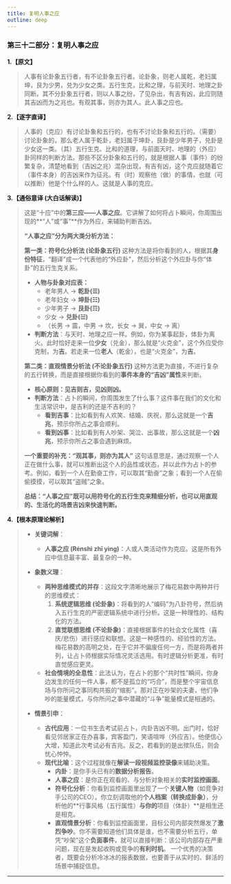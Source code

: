 ```yaml
---
title: 复明人事之应
outline: deep
---
```

  
### **第三十二部分：复明人事之应**

**1.【原文】**
> 人事有论卦象五行者，有不论卦象五行者。论卦象，则老人属乾，老妇属坤，艮为少男，兑为少女之类。五行生克，比和之理，与前天时、地理之卦同断。其不分卦象五行者，则以人事之纷，了见杂出，有吉有凶，此应则随其吉凶而为之兆也。有观其事，则亦为其人。此人事之应也。

**2.【逐字直译】**
> 人事的（克应）有讨论卦象和五行的，也有不讨论卦象和五行的。（需要）讨论卦象的，那么老人属于乾卦，老妇属于坤卦，艮卦是少年男子，兑卦是少女这一类。（其）五行生克、比和的道理，与前面天时、地理的（外应）卦同样的判断方法。那些不区分卦象和五行的，就是根据人事（事件）的纷繁复杂，清楚地看到（吉凶之兆）混杂出现，有吉有凶，这个克应就随着它（事件本身）的吉凶来作为征兆。有（时）观察他（做）的事情，也就（可以推断）他是个什么样的人。这就是人事的克应。

**3.【通俗意译 (大白话解读)】**
> 这是“十应”中的**第三应——人事之应**。它讲解了如何将占卜瞬间，你周围出现的**“人”或“事”**作为外应，来辅助判断吉凶。
> 
> **“人事之应”分为两大类分析方法：**
> 
> **第一类：符号化分析法 (论卦象五行)**
> 这种方法是将你看到的人，根据其**身份特征**，“翻译”成一个代表他的“外应卦”，然后分析这个外应卦与你“体卦”的五行生克关系。
> *   **人物与卦象对应表：**
>     *   老年男人 -> **乾卦(☰)**
>     *   老年妇女 -> **坤卦(☷)**
>     *   少年男子 -> **艮卦(☶)**
>     *   少女 -> **兑卦(☱)**
>     *   （长男 -> 震，中男 -> 坎，长女 -> 巽，中女 -> 离）
> *   **判断方法**：与天时、地理之应一样。例如，你为某事起卦，体卦为离火。此时恰好走来一位**少女**（兑金），那么就是“火克金”，这个外应受你克制，为**吉**。若走来一位**老人**（乾金），也是“火克金”，为**吉**。
> 
> **第二类：直观情景分析法 (不论卦象五行)**
> 这种方法更为直接，不进行复杂的五行转换，而是直接根据你看到的**事件本身的“吉凶”属性**来判断。
> *   **核心原则：见吉则吉，见凶则凶。**
> *   **判断方法**：占卜的瞬间，你周围发生了什么事？这件事在我们的文化和生活常识中，是吉利的还是不吉利的？
>     *   **看到吉事**：比如看到有人欢笑、结婚、庆祝，那么这就是一个**吉兆**，预示你所占之事会顺利。
>     *   **看到凶事**：比如看到有人吵架、哭泣、出事故，那么这就是一个**凶兆**，预示你所占之事会遇到麻烦。
> 
> **一个重要的补充：“观其事，则亦为其人”**
> 这句话意思是，通过观察一个人正在做什么事，就可以推断出这个人的品性或状态，并以此作为占卜的参考。例如，看到一个人在勤奋工作，可以取其“勤奋”之象；看到一个人在偷偷摸摸，可以取其“盗贼”之象。
> 
> **总结：“人事之应”既可以用符号化的五行生克来精细分析，也可以用直观的、生活化的场景吉凶来快速判断。**

**4.【根本原理论解析】**
> *   **关键词解**：
>     *   **人事之应 (Rénshì zhī yìng)**：人或人类活动作为克应。这是所有外应中信息最丰富、最复杂的一种。
> 
> *   **象数义理**：
>     *   **两种思维模式的并存**：这段文字清晰地展示了梅花易数中两种并行的思维模式：
>         1.  **系统逻辑思维 (论卦象)**：将看到的人“编码”为八卦符号，然后纳入五行生克的严密逻辑系统中进行分析。这是一种理性的、结构化的方法。
>         2.  **直觉联想思维 (不论卦象)**：直接根据事件的社会文化属性（喜庆/悲伤）进行感应和联想。这是一种感性的、经验性的方法。
>         梅花易数的高明之处，在于它并不偏废任何一方，而是将两者并列，让占卜师根据实际情况灵活选用。有时逻辑分析更准，有时直觉感应更灵。
>     *   **社会情境的全息性**：此法认为，在占卜的那个“共时性”瞬间，你身边发生的任何一件人事，都不是孤立的“巧合”，而是整个宇宙信息场与你所问之事同构共振的“缩影”。那对正在吵架的夫妻，他们争吵的能量模式，与你所问之事中潜藏的“斗争”能量模式是相通的。
> 
> *   **情景引申**：
>     *   **古代应用**：一位书生去考试前占卜，内卦吉凶不明。出门时，恰好看见邻居家正在办喜事，宾客盈门，笑语喧哗（外应吉）。他便信心大增，知道此次考试必有吉兆。反之，若看到的是出殡队伍，则会忧心忡忡。
>     *   **现代比喻**：这个过程就像在**解读一段视频监控录像**来辅助决策。
>         *   **内卦**：是你手头已有的**数据分析报告**。
>         *   **人事之应**：是你正在观看的、与分析对象相关的**实时监控画面**。
>         *   **符号化分析**：你看到监控画面里出现了一个**关键人物**（如竞争对手公司的CEO）。你立刻调取他的**个人档案（转换成卦象）**，分析他的**行事风格（五行属性）**与你的**项目（体卦）**是相生还是相克。
>         *   **直观情景分析**：你看到监控画面里，目标公司内部突然爆发了**激烈争吵**。你不需要知道他们具体是谁，也不需要分析五行，单凭“吵架”这个**负面事件**，就可以直接判断：该公司内部存在严重问题，现在是发起收购或竞争的**有利时机**。
>         一个优秀的决策者，既要会分析冷冰冰的报表数据，也要善于从实时的、鲜活的场景中捕捉信息。

---
